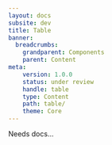 ```yaml
---
layout: docs
subsite: dev
title: Table
banner:
  breadcrumbs:
    grandparent: Components
    parent: Content
meta:
    version: 1.0.0
    status: under review
    handle: table
    type: Content
    path: table/
    theme: Core
---
```


Needs docs...
